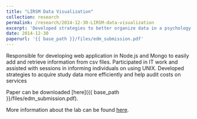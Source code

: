 ```yaml
---
title: "LIRSM Data Visualization"
collection: research
permalink: /research/2014-12-30-LIRSM-data-visualization
excerpt: 'Developed strategies to better organize data in a psychology lab on Columbia campus.'
date: 2014-12-30
paperurl: '{{ base_path }}/files/edm_submission.pdf'
---
```


Responsible for developing web application in Node.js and Mongo to easily add and retrieve information from csv files. Participated in IT work and assisted with sessions in informing individuals on using UNIX. Developed strategies to acquire study data more efficiently and help audit costs on services

Paper can be downloaded [here]({{ base_path }}/files/edm_submission.pdf). 

More information about the lab can be found [here](http://www.columbia.edu/cu/psychology/vpvaughns/). 

